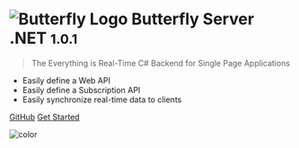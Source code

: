 # ![Butterfly Logo](https://raw.githubusercontent.com/firesharkstudios/butterfly-server-dotnet/master/img/logo-40x40.png) Butterfly Server .NET <small>1.0.1</small>

> The Everything is Real-Time C# Backend for Single Page Applications

* Easily define a Web API
* Easily define a Subscription API
* Easily synchronize real-time data to clients

[GitHub](https://github.com/firesharkstudios/butterfly-server-dotnet)
[Get Started](#overview)

![color](#DBE3EE)